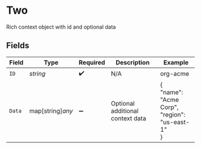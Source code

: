 # Two

Rich context object with id and optional data


## Fields

| Field                                          | Type                                           | Required                                       | Description                                    | Example                                        |
| ---------------------------------------------- | ---------------------------------------------- | ---------------------------------------------- | ---------------------------------------------- | ---------------------------------------------- |
| `ID`                                           | *string*                                       | :heavy_check_mark:                             | N/A                                            | org-acme                                       |
| `Data`                                         | map[string]*any*                               | :heavy_minus_sign:                             | Optional additional context data               | {<br/>"name": "Acme Corp",<br/>"region": "us-east-1"<br/>} |